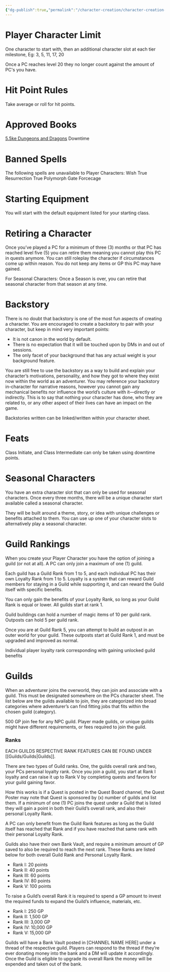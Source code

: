 ```yaml
---
{"dg-publish":true,"permalink":"/character-creation/character-creation-rules/"}
---
```


# Player Character Limit

One character to start with, then an additional character slot at each tier milestone, Eg:
3, 5, 11, 17, 20

Once a PC reaches level 20 they no longer count against the amount of PC's you have.

# Hit Point Rules

Take average or roll for hit points.

# Approved Books

[5.5ke Dungeons and Dragons](https://homebrewery.naturalcrit.com/share/J8s2RJZln2l9)
Downtime

# Banned Spells

The following spells are unavailable to Player Characters:
	Wish
	True Resurrection
	True Polymorph
	Gate
	Forcecage

# Starting Equipment

You will start with the default equipment listed for your starting class.

# Retiring a Character

Once you’ve played a PC for a minimum of three (3) months or that PC has reached level five (5) you can retire them meaning you cannot play this PC in quests anymore. You can still roleplay the character if circumstances come up within reason. You do not keep any items or GP this PC may have gained.

For Seasonal Characters: Once a Season is over, you can retire that seasonal character from that season at any time.

# Backstory

There is no doubt that backstory is one of the most fun aspects of creating a character. You are encouraged to create a backstory to pair with your character, but keep in mind very important points:

- It is not canon in the world by default.
- There is no expectation that it will be touched upon by DMs in and out of sessions.
- The only facet of your background that has any actual weight is your background feature.

You are still free to use the backstory as a way to build and explain your character’s motivations, personality, and how they got to where they exist now within the world as an adventurer. You may reference your backstory in-character for narrative reasons, however you cannot gain any mechanical benefits nor influence the world’s culture with it—directly or indirectly. This is to say that nothing your character has done, who they are related to, or any other aspect of their lives can have an impact on the game.

Backstories written can be linked/written within your character sheet.

# Feats

Class Initiate, and Class Intermediate can only be taken using downtime points.

# Seasonal Characters

You have an extra character slot that can only be used for seasonal characters. Once every three months, there will be a unique character start available called a seasonal character.

They will be built around a theme, story, or idea with unique challenges or benefits attached to them. You can use up one of your character slots to alternatively play a seasonal character.

# Guild Rankings

When you create your Player Character you have the option of joining a guild (or not at all). A PC can only join a maximum of one (1) guild. 

Each guild has a Guild Rank from 1 to 5, and each individual PC has their own Loyalty Rank from 1 to 5. Loyalty is a system that can reward Guild members for staying in a Guild while supporting it, and can reward the Guild itself with specific benefits.

You can only gain the benefits of your Loyalty Rank, so long as your Guild Rank is equal or lower. All guilds start at rank 1. 

Guild buildings can hold a number of magic items of 10 per guild rank. Outposts can hold 5 per guild rank.

Once you are at Guild Rank 5, you can attempt to build an outpost in an outer world for your guild. These outposts start at Guild Rank 1, and must be upgraded and improved as normal.

Individual player loyalty rank corresponding with gaining unlocked guild benefits

# Guilds

When an adventurer joins the overworld, they can join and associate with a guild. This must be designated somewhere on the PCs character sheet. The list below are the guilds available to join, they are categorized into broad categories where adventurer’s can find fitting jobs that fits within the chosen guild (category). 

500 GP join fee for any NPC guild. Player made guilds, or unique guilds might have different requirements, or fees required to join the guild.

### Ranks

EACH GUILDS RESPECTIVE RANK FEATURES CAN BE FOUND UNDER [[Guilds/Guilds\|Guilds]].

There are two types of Guild ranks. One, the guilds overall rank and two, your PCs personal loyalty rank. Once you join a guild, you start at Rank I loyalty and can raise it up to Rank V by completing quests and favors for your guild gaining favor. 

How this works is if a Quest is posted in the Quest Board channel, the Quest Poster may note that Quest is sponsored by (x) number of guilds and list them. If a minimum of one (1) PC joins the quest under a Guild that is listed they will gain a point in both their Guild’s overall rank, and also their personal Loyalty Rank.

A PC can only benefit from the Guild Rank features as long as the Guild itself has reached that Rank and if you have reached that same rank with their personal Loyalty Rank.

Guilds also have their own Bank Vault, and require a minimum amount of GP saved to also be required to reach the next rank. These Ranks are listed below for both overall Guild Rank and Personal Loyalty Rank. 

- Rank I: 20 points 
- Rank II: 40 points
- Rank III: 60 points
- Rank IV: 80 points
- Rank V: 100 points

To raise a Guild’s overall Rank it is required to spend a GP amount to invest the required funds to expand the Guild’s influence, materials, etc.

- Rank I: 250 GP
- Rank II: 1,500 GP
- Rank III: 3,000 GP
- Rank IV: 10,000 GP
- Rank V: 15,000 GP

Guilds will have a Bank Vault posted in [CHANNEL NAME HERE] under a thread of the respective guild. Players can respond to the thread if they’re ever donating money into the bank and a DM will update it accordingly. Once the Guild is eligible to upgrade its overall Rank the money will be expended and taken out of the bank.


